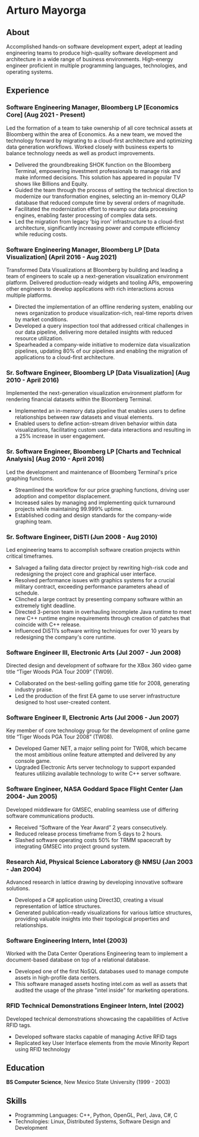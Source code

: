# Arturo Mayorga

## About
Accomplished hands-on software development expert, adept at leading engineering teams to produce high-quality software development and architecture in a wide range of business environments. High-energy engineer proficient in multiple programming languages, technologies, and operating systems.

## Experience

### Software Engineering Manager, Bloomberg LP [Economics Core] (Aug 2021 - Present)
Led the formation of a team to take ownership of all core technical assets at Bloomberg within the area of Economics. As a new team, we moved the technology forward by migrating to a cloud-first architecture and optimizing data generation workflows. Worked closely with business experts to balance technology needs as well as product improvements.
* Delivered the groundbreaking SHOK function on the Bloomberg Terminal, empowering investment professionals to manage risk and make informed decisions. This solution has appeared in popular TV shows like Billions and Equity.
* Guided the team through the process of setting the technical direction to modernize our transformation engines, selecting an in-memory OLAP database that reduced compute time by several orders of magnitude.
* Facilitated the modernization effort to revamp our data processing engines, enabling faster processing of complex data sets.
* Led the migration from legacy 'big iron' infrastructure to a cloud-first architecture, significantly increasing power and compute efficiency while reducing costs.

### Software Engineering Manager, Bloomberg LP [Data Visualization] (April 2016 - Aug 2021)
Transformed Data Visualizations at Bloomberg by building and leading a team of engineers to scale up a next-generation visualization environment platform. Delivered production-ready widgets and tooling APIs, empowering other engineers to develop applications with rich interactions across multiple platforms.
* Directed the implementation of an offline rendering system, enabling our news organization to produce visualization-rich, real-time reports driven by market conditions.
* Developed a query inspection tool that addressed critical challenges in our data pipeline, delivering more detailed insights with reduced resource utilization.
* Spearheaded a company-wide initiative to modernize data visualization pipelines, updating 80% of our pipelines and enabling the migration of applications to a cloud-first architecture.

### Sr. Software Engineer, Bloomberg LP [Data Visualization] (Aug 2010 - April 2016)
Implemented the next-generation visualization environment platform for rendering financial datasets within the Bloomberg Terminal.
* Implemented an in-memory data pipeline that enables users to define relationships between raw datasets and visual elements.
* Enabled users to define action-stream driven behavior within data visualizations, facilitating custom user-data interactions and resulting in a 25% increase in user engagement.

### Sr. Software Engineer, Bloomberg LP [Charts and Technical Analysis] (Aug 2010 - April 2016)
Led the development and maintenance of Bloomberg Terminal's price graphing functions.
* Streamlined the workflow for our price graphing functions, driving user adoption and competitor displacement.
* Increased sales by managing and implementing quick turnaround projects while maintaining 99.999% uptime.
* Established coding and design standards for the company-wide graphing team.

### Sr. Software Engineer, DiSTI (Jun 2008 - Aug 2010)
Led engineering teams to accomplish software creation projects within critical timeframes.
* Salvaged a failing data director project by rewriting high-risk code and redesigning the project core and graphical user interface.
* Resolved performance issues with graphics systems for a crucial military contract, exceeding performance parameters ahead of schedule.
* Clinched a large contract by presenting company software within an extremely tight deadline.
* Directed 3-person team in overhauling incomplete Java runtime to meet new C++ runtime engine requirements through creation of patches that coincide with C++ release.  
* Influenced DiSTI’s software writing techniques for over 10 years by redesigning the company's core runtime.

### Software Engineer III, Electronic Arts (Jul 2007 - Jun 2008)
Directed design and development of software for the XBox 360 video game title “Tiger Woods PGA Tour 2009” (TW09).
* Collaborated on the best-selling golfing game title for 2008, generating industry praise.
* Led the production of the first EA game to use server infrastructure designed to host user-created content.

### Software Engineer II, Electronic Arts (Jul 2006 - Jun 2007)
Key member of core technology group for the development of online game title “Tiger Woods PGA Tour 2008” (TW08).
* Developed Gamer NET, a major selling point for TW08, which became the most ambitious online feature attempted and delivered by any console game.
* Upgraded Electronic Arts server technology to support expanded features utilizing available technology to write C++ server software.

### Software Engineer, NASA Goddard Space Flight Center (Jan 2004- Jun 2005)
Developed middleware for GMSEC, enabling seamless use of differing software communications products.
* Received “Software of the Year Award” 2 years consecutively.
* Reduced release process timeframe from 5 days to 2 hours.
* Slashed software operating costs 50% for TRMM spacecraft by integrating GMSEC into project ground system.

### Research Aid, Physical Science Laboratory @ NMSU (Jan 2003 - Jan 2004)
Advanced research in lattice drawing by developing innovative software solutions.
* Developed a C# application using Direct3D, creating a visual representation of lattice structures.
* Generated publication-ready visualizations for various lattice structures, providing valuable insights into their topological properties and relationships.

### Software Engineering Intern, Intel (2003)
Worked with the Data Center Operations Engineering team to implement a document-based database on top of a relational database.
* Developed one of the first NoSQL databases used to manage compute assets in high-profile data centers.
* This software managed assets hosting intel.com as well as assets that audited the usage of the phrase "intel inside" for marketing operations.

### RFID Technical Demonstrations Engineer Intern, Intel (2002)
Developed technical demonstrations showcasing the capabilities of Active RFID tags.
* Developed software stacks capable of managing Active RFID tags
* Replicated key User Interface elements from the movie Minority Report using RFID technology

## Education
**BS Computer Science**, New Mexico State University (1999 - 2003)

## Skills
* Programming Languages: C++, Python, OpenGL, Perl, Java, C#, C
* Technologies: Linux, Distributed Systems, Software Design and Development
